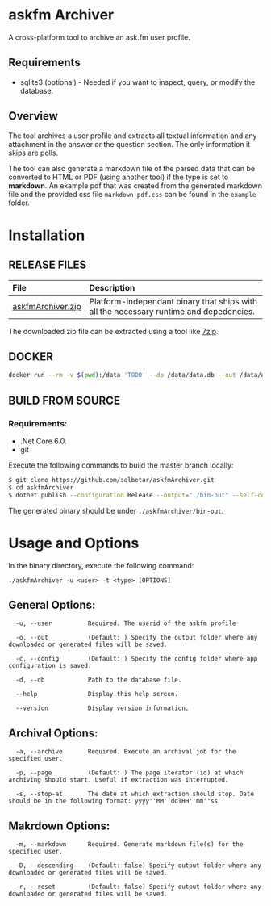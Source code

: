 # askfm Archiver
A cross-platform tool to archive an ask.fm user profile.

## Requirements
- sqlite3 (optional) - Needed if you want to inspect, query, or modify the database.

## Overview
The tool archives a user profile and extracts all textual information and any attachment in the answer or the question section. The only information it skips are polls.

The tool can also generate a markdown file of the parsed data that can be converted to HTML or PDF (using another tool) if the type is set to **markdown**.
An example pdf that was created from the generated markdown file and the provided css file `markdown-pdf.css` can be found in the `example` folder.

# Installation

## RELEASE FILES
File|Description
:---|:---
[askfmArchiver.zip](https://github.com/selbetar/askfmArchiver/releases/latest/download/askfmArchiver.zip)|Platform-independant binary that ships with all the necessary runtime and depedencies.

The downloaded zip file can be extracted using a tool like [7zip](https://www.7-zip.org/download.html).

## DOCKER
```bash
docker run --rm -v $(pwd):/data 'TODO' --db /data/data.db --out /data/askfm-output [OPTIONS]
```

## BUILD FROM SOURCE
### Requirements:
  - .Net Core 6.0.
  - git

Execute the following commands to build the master branch locally:

```bash
$ git clone https://github.com/selbetar/askfmArchiver.git
$ cd askfmArchiver
$ dotnet publish --configuration Release --output="./bin-out" --self-contained "-p:DebugSymbols=false;DebugType=none" ./askfmArchiver/askfmArchiver.csproj
```
The generated binary should be under `./askfmArchiver/bin-out`.

# Usage and Options
In the binary directory, execute the following command:
```
./askfmArchiver -u <user> -t <type> [OPTIONS]
```

## General Options:
```
  -u, --user          Required. The userid of the askfm profile

  -o, --out           (Default: ) Specify the output folder where any downloaded or generated files will be saved.

  -c, --config        (Default: ) Specify the config folder where app configuration is saved.

  -d, --db            Path to the database file.

  --help              Display this help screen.

  --version           Display version information.
```

## Archival Options:
```
  -a, --archive       Required. Execute an archival job for the specified user.

  -p, --page          (Default: ) The page iterator (id) at which archiving should start. Useful if extraction was interrupted.

  -s, --stop-at       The date at which extraction should stop. Date should be in the following format: yyyy''MM''ddTHH''mm''ss

```

## Makrdown Options:
```
  -m, --markdown      Required. Generate markdown file(s) for the specified user.

  -D, --descending    (Default: false) Specify output folder where any downloaded or generated files will be saved.

  -r, --reset         (Default: false) Specify output folder where any downloaded or generated files will be saved.

```
